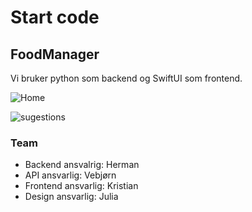 # Start code 
## FoodManager
Vi bruker python som backend og SwiftUI som frontend.

![Home](images/home.jpg)

![sugestions](images/sugested.jpg)



### Team
- Backend ansvalrig: Herman
- API ansvarlig: Vebjørn
- Frontend ansvarlig: Kristian
- Design ansvarlig: Julia
